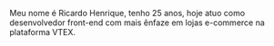 Meu nome é Ricardo Henrique, tenho 25 anos, hoje atuo como desenvolvedor front-end com mais ênfaze em lojas e-commerce na plataforma VTEX.
